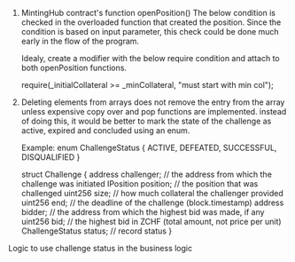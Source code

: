 1) MintingHub contract's function openPosition()
   The below condition is checked in the overloaded function that created the position.
   Since the condition is based on input parameter, this check could be done much early in the flow of 
   the program.
   
   Idealy, create a modifier with the below require condition and attach to both openPosition functions.

   require(_initialCollateral >= _minCollateral, "must start with min col");



2) Deleting elements from arrays does not remove the entry from the array unless expensive copy over and 
   pop functions are implemented. instead of doing this, it would be better to mark the state of the 
   challenge as active, expired and concluded using an enum.

   Example:
   enum ChallengeStatus {
        ACTIVE,
        DEFEATED,
        SUCCESSFUL,
        DISQUALIFIED
   }
  
   struct Challenge {
        address challenger; // the address from which the challenge was initiated
        IPosition position; // the position that was challenged
        uint256 size;       // how much collateral the challenger provided
        uint256 end;        // the deadline of the challenge (block.timestamp)
        address bidder;     // the address from which the highest bid was made, if any
        uint256 bid;        // the highest bid in ZCHF (total amount, not price per unit)
        ChallengeStatus  status; // record status
    } 

Logic to use challenge status in the business logic


